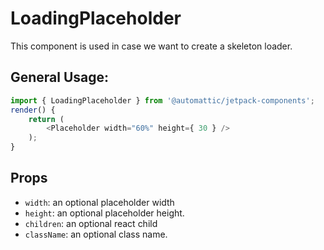 LoadingPlaceholder
=========

This component is used in case we want to create a skeleton loader.

## General Usage:

```js
import { LoadingPlaceholder } from '@automattic/jetpack-components';
render() {
	return (
		<Placeholder width="60%" height={ 30 } />
	);
}
```

## Props

- `width`: an optional placeholder width
- `height`: an optional placeholder height.
- `children`: an optional react child
- `className`: an optional class name.
